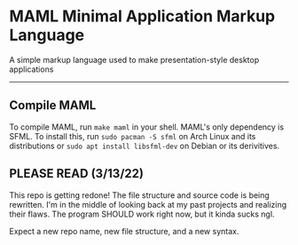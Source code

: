 # MAML Minimal Application Markup Language
A simple markup language used to make presentation-style desktop applications

<hr>

## Compile MAML
To compile MAML, run `make maml` in your shell. MAML's only dependency is SFML. To install this, run `sudo pacman -S sfml` on Arch Linux and its distributions or `sudo apt install libsfml-dev` on Debian or its derivitives.

## PLEASE READ (3/13/22)
This repo is getting redone! The file structure and source code is being rewritten. I'm in the middle of looking back at my past projects and realizing their flaws. The program SHOULD work right now, but it kinda sucks ngl.

Expect a new repo name, new file structure, and a new syntax.
